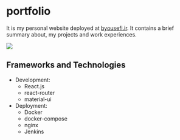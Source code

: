# portfolio

It is my personal website deployed at [byousefi.ir](https://byousefi.ir/portfolio). It contains a brief summary about, my projects and work experiences.

<img align="center" src="https://drive.google.com/uc?id=1qcQoFkqkf4affvBN0BFc43j9uSAVZv-z" />

## Frameworks and Technologies

- Development:
  - React.js
  - react-router
  - material-ui
- Deployment:
  - Docker
  - docker-compose
  - nginx
  - Jenkins
